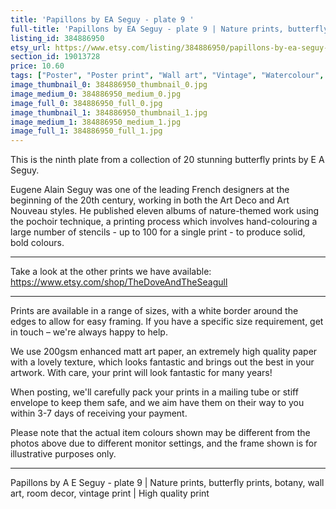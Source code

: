 ```yaml
---
title: 'Papillons by EA Seguy - plate 9 '
full-title: 'Papillons by EA Seguy - plate 9 | Nature prints, butterfly prints, botany, wall art, room decor, vintage print | High quality print'
listing_id: 384886950
etsy_url: https://www.etsy.com/listing/384886950/papillons-by-ea-seguy-plate-9-nature?utm_source=site&utm_medium=api&utm_campaign=api
section_id: 19013728
price: 10.60
tags: ["Poster", "Poster print", "Wall art", "Vintage", "Watercolour", "Nature", "Botanical art", "Wildlife", "Nature print", "Butterfly print", "Butterfly art", "Butterfly poster", "High quality print"]
image_thumbnail_0: 384886950_thumbnail_0.jpg
image_medium_0: 384886950_medium_0.jpg
image_full_0: 384886950_full_0.jpg
image_thumbnail_1: 384886950_thumbnail_1.jpg
image_medium_1: 384886950_medium_1.jpg
image_full_1: 384886950_full_1.jpg
---
```

This is the ninth plate from a collection of 20 stunning butterfly prints by E A Seguy.

Eugene Alain Seguy was one of the leading French designers at the beginning of the 20th century, working in both the Art Deco and Art Nouveau styles. He published eleven albums of nature-themed work using the pochoir technique, a printing process which involves hand-colouring a large number of stencils - up to 100 for a single print -  to produce solid, bold colours.

---

Take a look at the other prints we have available: https://www.etsy.com/shop/TheDoveAndTheSeagull

---

Prints are available in a range of sizes, with a white border around the edges to allow for easy framing. If you have a specific size requirement, get in touch – we&#39;re always happy to help.

We use 200gsm enhanced matt art paper, an extremely high quality paper with a lovely texture, which looks fantastic and brings out the best in your artwork. With care, your print will look fantastic for many years!

When posting, we&#39;ll carefully pack your prints in a mailing tube or stiff envelope to keep them safe, and we aim have them on their way to you within 3-7 days of receiving your payment.

Please note that the actual item colours shown may be different from the photos above due to different monitor settings, and the frame shown is for illustrative purposes only.

---

Papillons by A E Seguy - plate 9 | Nature prints, butterfly prints, botany, wall art, room decor, vintage print | High quality print
